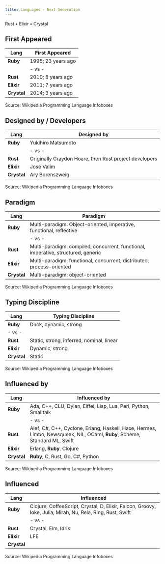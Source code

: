 ```yaml
---
title: Languages - Next Generation
---
```



Rust • Elixir • Crystal


## First Appeared

| Lang           | First Appeared      |
|----------------|---------------------|
| **Ruby**       | 1995; 23 years ago  |
|                |  - vs -             |
| **Rust**       | 2010; 8 years ago   |
| **Elixir**     | 2011; 7 years ago   |
| **Crystal**    | 2014; 3 years ago   |

Source: Wikipedia Programming Language Infoboxes


## Designed by / Developers

| Lang           | Designed by                                                          |
|----------------|----------------------------------------------------------------------|
| **Ruby**       | Yukihiro Matsumoto                                                   |
|                |  - vs -                                                              |
| **Rust**       | Originally Graydon Hoare, then Rust project developers               |
| **Elixir**     | José Valim                                                           |
| **Crystal**    | Ary Borenszweig                                                      |

Source: Wikipedia Programming Language Infoboxes


## Paradigm


| Lang           | Paradigm                                                             |
|----------------|----------------------------------------------------------------------|
| **Ruby**       | Multi-paradigm: Object-oriented, imperative, functional, reflective  |
|                |  - vs -                                                              |
| **Rust**       | Multi-paradigm: compiled, concurrent, functional, imperative, structured, generic  |
| **Elixir**     | Multi-paradigm: functional, concurrent, distributed, process-oriented     |
| **Crystal**    | Multi-paradigm: object-oriented    |

Source: Wikipedia Programming Language Infoboxes



## Typing Discipline


| Lang           | Typing Discipline                                                    |
|----------------|----------------------------------------------------------------------|
| **Ruby**       | Duck, dynamic, strong                                                |
| - vs -         |                                                                      |
| **Rust**       | Static, strong, inferred, nominal, linear                            |
| **Elixir**     | Dynamic, strong                                                      |
| **Crystal**    | Static                                                               |

Source: Wikipedia Programming Language Infoboxes


## Influenced by

| Lang           | Influenced by                                                        |
|----------------|----------------------------------------------------------------------|
| **Ruby**       | Ada, C++, CLU, Dylan, Eiffel, Lisp, Lua, Perl, Python, Smalltalk     |
|                | - vs -                                                               |
| **Rust**       | Alef, C#, C++, Cyclone, Erlang, Haskell, Haxe, Hermes, Limbo, Newsqueak, NIL, OCaml, **Ruby**, Scheme, Standard ML, Swift   |
| **Elixir**     | Erlang, **Ruby**, Clojure                                            |
| **Crystal**    | **Ruby**, C, Rust, Go, C#, Python                                    |

Source: Wikipedia Programming Language Infoboxes



## Influenced

| Lang           | Influenced                                                           |
|----------------|----------------------------------------------------------------------|
| **Ruby**       | Clojure, CoffeeScript, Crystal, D, Elixir, Falcon, Groovy, Ioke, Julia, Mirah, Nu, Reia, Ring, Rust, Swift  |
|                | - vs -                                                               |
| **Rust**       | Crystal, Elm, Idris      |
| **Elixir**     | LFE                      |
| **Crystal**    |                          |

Source: Wikipedia Programming Language Infoboxes
